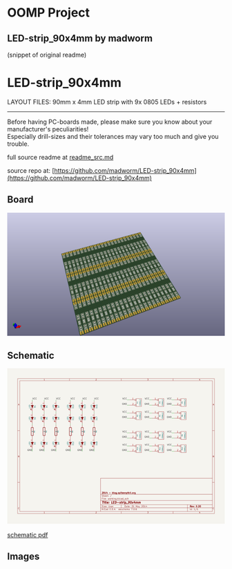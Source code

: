 # OOMP Project  
## LED-strip_90x4mm  by madworm  
  
(snippet of original readme)  
  
  
LED-strip_90x4mm  
================  
  
LAYOUT FILES: 90mm x 4mm LED strip with 9x 0805 LEDs + resistors  
  
  
---  
  
Before having PC-boards made, please make sure you know about your manufacturer's peculiarities!  
Especially drill-sizes and their tolerances may vary too much and give you trouble.  
  
  
  full source readme at [readme_src.md](readme_src.md)  
  
source repo at: [https://github.com/madworm/LED-strip_90x4mm](https://github.com/madworm/LED-strip_90x4mm)  
## Board  
  
[![working_3d.png](working_3d_600.png)](working_3d.png)  
## Schematic  
  
[![working_schematic.png](working_schematic_600.png)](working_schematic.png)  
  
[schematic pdf](working_schematic.pdf)  
## Images  
